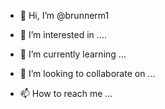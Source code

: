 - 👋 Hi, I’m @brunnerm1
- 👀 I’m interested in ....

- 🌱 I’m currently learning ...
- 💞️ I’m looking to collaborate on ...
- 📫 How to reach me ...

<!---
brunnerm1/brunnerm1 is a ✨ special ✨ repository because its `README.md` (this file) appears on your GitHub profile.
You can click the Preview link to take a look at your changes.
--->
